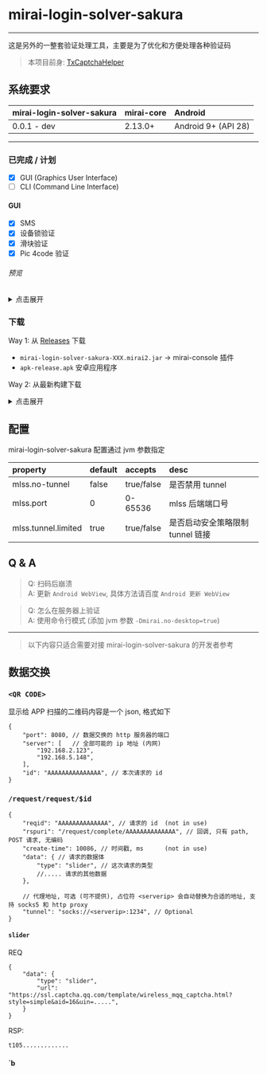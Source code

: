 # mirai-login-solver-sakura

--------------------------

这是另外的一整套验证处理工具，主要是为了优化和方便处理各种验证码

> 本项目前身: [TxCaptchaHelper](https://github.com/mzdluo123/TxCaptchaHelper)



## 系统要求

| mirai-login-solver-sakura | mirai-core | Android             |
|:--------------------------|:-----------|:--------------------|
| 0.0.1 - dev               | 2.13.0+    | Android 9+ (API 28) |

--------------

### 已完成 / 计划

- [X] GUI (Graphics User Interface)
- [ ] CLI (Command Line Interface)

#### GUI

- [X] SMS
- [X] 设备锁验证
- [X] 滑块验证
- [X] Pic 4code 验证

###### 预览

<details>
<summary>点击展开</summary>

![](.images/main-snapshot/img.webp)

![](.images/main-snapshot/img_1.webp)

![](.images/main-snapshot/img_2.webp)

![](.images/main-snapshot/img_3.webp)

</details>

### 下载

Way 1:
从 [Releases](https://github.com/KasukuSakura/mirai-login-solver-sakura/releases)
下载

- `mirai-login-solver-sakura-XXX.mirai2.jar` -> mirai-console 插件
- `apk-release.apk` 安卓应用程序

Way 2: 从最新构建下载

<details>
<summary>点击展开</summary>

![](.images/download-from-ci/img.webp)

![](.images/download-from-ci/img_1.webp)

![](.images/download-from-ci/img_2.webp)

下载的压缩包里有全部的最新构建成果

</details>


## 配置

mirai-login-solver-sakura 配置通过 jvm 参数指定

| property                  | default | accepts    | desc                             |
|:--------------------------|:--------|:-----------|:---------------------------------|
| mlss.no-tunnel            | false   | true/false | 是否禁用 tunnel                      |
| mlss.port                 | 0       | 0-65536    | mlss 后端端口号                       |
| mlss.tunnel.limited       | true    | true/false | 是否启动安全策略限制 tunnel 链接             |

## Q & A

> Q: 扫码后崩溃 <br/>
> A: 更新 `Android WebView`, 具体方法请百度 `Android 更新 WebView`

> Q: 怎么在服务器上验证 <br/>
> A: 使用命令行模式 (添加 jvm 参数 `-Dmirai.no-desktop=true`)

---------

> 以下内容只适合需要对接 mirai-login-solver-sakura 的开发者参考
## 数据交换

### `<QR CODE>`

显示给 APP 扫描的二维码内容是一个 json, 格式如下

```json5
{
    "port": 8080, // 数据交换的 http 服务器的端口
    "server": [   // 全部可能的 ip 地址 (内网)
        "192.168.2.123",
        "192.168.5.148",
    ],
    "id": "AAAAAAAAAAAAAAA", // 本次请求的 id
}
```

### `/request/request/$id`

```json5
{
    "reqid": "AAAAAAAAAAAAAA", // 请求的 id  (not in use)
    "rspuri": "/request/complete/AAAAAAAAAAAAAA", // 回调, 只有 path, POST 请求, 无编码
    "create-time": 10086, // 时间戳, ms      (not in use)
    "data": { // 请求的数据体
        "type": "slider", // 这次请求的类型
        //..... 请求的其他数据
    },

    // 代理地址, 可选 (可不提供), 占位符 <serverip> 会自动替换为合适的地址, 支持 socks5 和 http proxy
    "tunnel": "socks://<serverip>:1234", // Optional
}
```

#### `slider`

REQ

```json5
{
    "data": {
        "type": "slider",
        "url": "https://ssl.captcha.qq.com/template/wireless_mqq_captcha.html?style=simple&aid=16&uin=.....",
    }
}
```

RSP:

```text
t105.............
```

#### `b